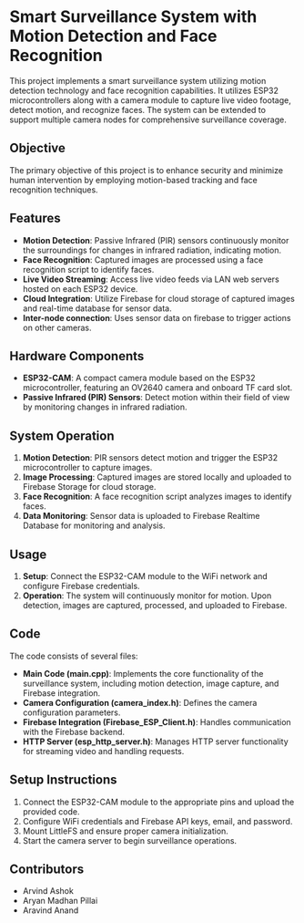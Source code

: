# Smart Surveillance System with Motion Detection and Face Recognition

This project implements a smart surveillance system utilizing motion detection technology and face recognition capabilities. It utilizes ESP32 microcontrollers along with a camera module to capture live video footage, detect motion, and recognize faces. The system can be extended to support multiple camera nodes for comprehensive surveillance coverage.

## Objective

The primary objective of this project is to enhance security and minimize human intervention by employing motion-based tracking and face recognition techniques.

## Features

- **Motion Detection**: Passive Infrared (PIR) sensors continuously monitor the surroundings for changes in infrared radiation, indicating motion.
- **Face Recognition**: Captured images are processed using a face recognition script to identify faces.
- **Live Video Streaming**: Access live video feeds via LAN web servers hosted on each ESP32 device.
- **Cloud Integration**: Utilize Firebase for cloud storage of captured images and real-time database for sensor data.
- **Inter-node connection**: Uses sensor data on firebase to trigger actions on other cameras.

## Hardware Components

- **ESP32-CAM**: A compact camera module based on the ESP32 microcontroller, featuring an OV2640 camera and onboard TF card slot.
- **Passive Infrared (PIR) Sensors**: Detect motion within their field of view by monitoring changes in infrared radiation.

## System Operation

1. **Motion Detection**: PIR sensors detect motion and trigger the ESP32 microcontroller to capture images.
2. **Image Processing**: Captured images are stored locally and uploaded to Firebase Storage for cloud storage.
3. **Face Recognition**: A face recognition script analyzes images to identify faces.
4. **Data Monitoring**: Sensor data is uploaded to Firebase Realtime Database for monitoring and analysis.

## Usage

1. **Setup**: Connect the ESP32-CAM module to the WiFi network and configure Firebase credentials.
2. **Operation**: The system will continuously monitor for motion. Upon detection, images are captured, processed, and uploaded to Firebase.

## Code

The code consists of several files:

- **Main Code (main.cpp)**: Implements the core functionality of the surveillance system, including motion detection, image capture, and Firebase integration.
- **Camera Configuration (camera_index.h)**: Defines the camera configuration parameters.
- **Firebase Integration (Firebase_ESP_Client.h)**: Handles communication with the Firebase backend.
- **HTTP Server (esp_http_server.h)**: Manages HTTP server functionality for streaming video and handling requests.

## Setup Instructions

1. Connect the ESP32-CAM module to the appropriate pins and upload the provided code.
2. Configure WiFi credentials and Firebase API keys, email, and password.
3. Mount LittleFS and ensure proper camera initialization.
4. Start the camera server to begin surveillance operations.

## Contributors

- Arvind Ashok
- Aryan Madhan Pillai
- Aravind Anand


